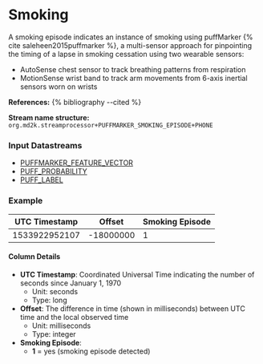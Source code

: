 # Smoking

A smoking episode indicates an instance of smoking using puffMarker {% cite saleheen2015puffmarker %}, a multi-sensor approach for pinpointing the timing of a lapse in smoking cessation using two wearable sensors:

- AutoSense chest sensor to track breathing patterns from respiration
- MotionSense wrist band to track arm movements from 6-axis inertial sensors worn on wrists


**References:**
{% bibliography --cited %}


**Stream name structure:**
`org.md2k.streamprocessor+PUFFMARKER_SMOKING_EPISODE+PHONE`


### Input Datastreams
- [PUFFMARKER_FEATURE_VECTOR](../features/puffmarker#feature-vector)
- [PUFF_PROBABILITY](../features/puffmarker#probability)
- [PUFF_LABEL](../features/puffmarker#label)

### Example

| UTC Timestamp | Offset    | Smoking Episode |
| ------------- | --------- | --------------- |
| 1533922952107 | -18000000 | 1               |

#### Column Details
- **UTC Timestamp**: Coordinated Universal Time indicating the number of seconds since January 1, 1970
  - Unit: seconds
  - Type: long
- **Offset**: The difference in time (shown in milliseconds) between UTC time and the local observed time
  - Unit: milliseconds
  - Type: integer
- **Smoking Episode**:
  - **1** = yes (smoking episode detected)
